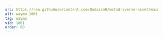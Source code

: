 ```yaml
---
src: https://raw.githubusercontent.com/Dadaism6/metadriverse-asset/main/script-waymo-output-newcompressed/waymo_1061.mp4
alt: waymo_1061
tag: waymo
vid: 1061
order: 60
---
```

